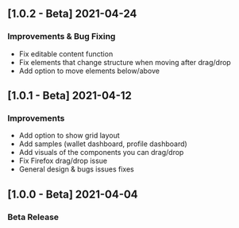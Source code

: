 ## [1.0.2 - Beta] 2021-04-24
### Improvements & Bug Fixing
- Fix editable content function
- Fix elements that change structure when moving after drag/drop
- Add option to move elements below/above

## [1.0.1 - Beta] 2021-04-12
### Improvements
- Add option to show grid layout
- Add samples (wallet dashboard, profile dashboard)
- Add visuals of the components you can drag/drop
- Fix Firefox drag/drop issue
- General design & bugs issues fixes

## [1.0.0 - Beta] 2021-04-04
### Beta Release
